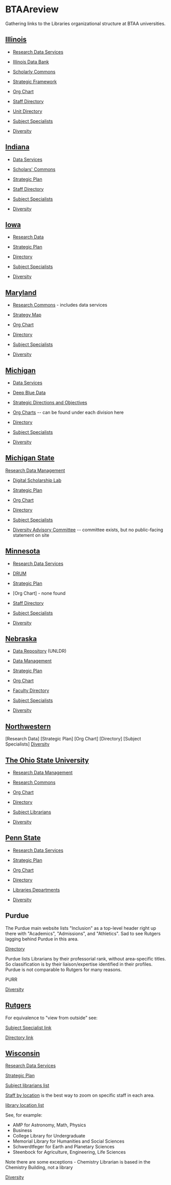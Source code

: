 # BTAAreview
Gathering links to the Libraries organizational structure at BTAA universities.

## [Illinois](https://www.library.illinois.edu)

* [Research Data Services](https://www.library.illinois.edu/rds/)

* [Illinois Data Bank](https://databank.illinois.edu)

* [Scholarly Commons](https://www.library.illinois.edu/sc/)

* [Strategic Framework](https://www.library.illinois.edu/geninfo/libraryinit/strategic-framework-2019/)

* [Org Chart](https://www.library.illinois.edu/staff/administration/orgchart/)

* [Staff Directory](https://www.library.illinois.edu/geninfo/staff-directory/)

* [Unit Directory](https://www.library.illinois.edu/geninfo/unit-directory/)

* [Subject Specialists](https://www.library.illinois.edu/geninfo/subject-specialists)

* [Diversity](https://www.library.illinois.edu/geninfo/diversity/)

## [Indiana](https://libraries.indiana.edu)

* [Data Services](https://libraries.indiana.edu/data-services)

* [Scholars' Commons](https://libraries.indiana.edu/scholars-commons)

* [Strategic Plan](http://libraries.indiana.edu/strategicplan)

* [Staff Directory](https://libraries.indiana.edu/staff)

* [Subject Specialists](https://libraries.indiana.edu/specialists)

* [Diversity](https://libraries.indiana.edu/libraries-diversity-resources)

## [Iowa](https://www.lib.uiowa.edu)

* [Research Data](https://www.lib.uiowa.edu/data/)

* [Strategic Plan](http://www.lib.uiowa.edu/about/strategic-plan-2020-2024/)

* [Directory](https://www.lib.uiowa.edu/people/)

* [Subject Specialists](https://www.lib.uiowa.edu/people/find-your-librarian/)

* [Diversity](https://www.lib.uiowa.edu/about/diversity-equity-inclusion/)

## [Maryland](https://www.lib.umd.edu)

* [Research Commons](https://www.lib.umd.edu/rc) - includes data services

* [Strategy Map](https://www.lib.umd.edu/about/deans-office/strategy-map)

* [Org Chart](https://www.lib.umd.edu/binaries/content/assets/public/about/libraries-org-chart_admin_aug2021.pdf)

* [Directory](https://www.lib.umd.edu/directory)

* [Subject Specialists](https://www.lib.umd.edu/directory/specialists/librarian)

* [Diversity](https://www.lib.umd.edu/about/diversity/home)

## [Michigan](https://lib.umich.edu)

* [Data Services](https://lib.umich.edu/research-and-scholarship/data-services)

* [Deep Blue Data](https://deepblue.lib.umich.edu/data)

* [Strategic Directions and Objectives](https://lib.umich.edu/about-us/about-library/strategic-directions-and-objectives)

* [Org Charts](https://lib.umich.edu/about-us/our-divisions-and-departments) -- can be found under each division here

* [Directory](https://lib.umich.edu/about-us/staff-directory)

* [Subject Specialists](https://lib.umich.edu/research-and-scholarship/help-research/find-specialist)

* [Diversity](https://lib.umich.edu/about-us/about-library/diversity-equity-inclusion-and-accessibility)

## [Michigan State](https://lib.msu.edu)

[Research Data Management](https://lib.msu.edu/rdmg/)

* [Digital Scholarship Lab](https://lib.msu.edu/dslab/)

* [Strategic Plan](https://lib.msu.edu/strategic-plan)

* [Org Chart](https://lib.msu.edu/orgchart/)

* [Directory](https://lib.msu.edu/contact/libstaff)

* [Subject Specialists](https://lib.msu.edu/contact/subjectlibrarian/)

* [Diversity Advisory Committee](https://lib.msu.edu/about/diversity-committee/) -- committee exists, but no public-facing statement on site

## [Minnesota](https://lib.umn.edu)

* [Research Data Services](https://www.lib.umn.edu/services/data)

* [DRUM](https://conservancy.umn.edu/pages/drum/)

* [Strategic Plan](https://www.lib.umn.edu/about/strategic-plan)

* [Org Chart] - none found

* [Staff Directory](https://www.lib.umn.edu/about/staff)

* [Subject Specialists](https://www.lib.umn.edu/about/staff/subject-librarians)

* [Diversity](https://www.lib.umn.edu/about/inclusion)

## [Nebraska](https://libraries.unl.edu)

* [Data Repository](https://dataregistry.unl.edu) (UNLDR)

* [Data Management](https://libraries.unl.edu/research-data-management)

* [Strategic Plan](https://libraries.unl.edu/libraries-strategic-plan)

* [Org Chart](https://libraries.unl.edu/organizational-chart)

* [Faculty Directory](https://libraries.unl.edu/faculty-staff-directory)

* [Subject Specialists](https://unl.libguides.com/find_your_librarian)

* [Diversity](https://libraries.unl.edu/diversity)

## [Northwestern](https://www.library.northwestern.edu)
[Research Data]
[Strategic Plan]
[Org Chart]
[Directory]
[Subject Specialists]
[Diversity]()

## [The Ohio State University](https://library.osu.edu)

* [Research Data Management](https://library.osu.edu/researchcommons/help/managing-data)

* [Research Commons](https://library.osu.edu/researchcommons/)

* [Org Chart](https://library.osu.edu/sites/default/files/2021-09/OSULOrgChart_full.pdf)

* [Directory](https://library.osu.edu/directory)

* [Subject Librarians](https://library.osu.edu/subject-librarians)

* [Diversity](https://library.osu.edu/equity-diversity-inclusion)

## [Penn State](https://libraries.psu.edu/)

* [Research Data Services](https://libraries.psu.edu/research/research-data-services)

* [Strategic Plan](https://libraries.psu.edu/about/university-libraries-strategic-plan)

* [Org Chart](https://libraries.psu.edu/sites/default/files/2021/03/01/org-chart_030121.pdf)

* [Directory](https://libraries.psu.edu/directory/)

* [Libraries Departments](https://libraries.psu.edu/about/libraries)

* [Diversity](https://libraries.psu.edu/about/diversity)

## Purdue

The Purdue main website lists "Inclusion" as a top-level header right up there with "Academics", "Admissions", and "Athletics".  Sad to see Rutgers lagging behind Purdue in this area.

[Directory](https://www.lib.purdue.edu/directory)

Purdue lists Librarians by their professorial rank, without area-specific titles.  So classification is by their liaison/expertise identified in their profiles.  Purdue is not comparable to Rutgers for many reasons.

PURR

[Diversity]()


## [Rutgers](https://libraries.rutgers.edu)

For equivalence to "view from outside" see:

[Subject Specialist link](https://www.libraries.rutgers.edu/new-brunswick/teaching-research-help/subject-help-new-brunswick)

[Directory link](https://www.libraries.rutgers.edu/directory)

## [Wisconsin](https://www.library.wisc.edu)

[Research Data Services](https://researchdata.wisc.edu)

[Strategic Plan](https://www.library.wisc.edu/about/administration/strategic-plan/)

[Subject librarians list](https://www.library.wisc.edu/research-support/subject-librarians/)

[Staff by location](https://www.library.wisc.edu/about/directory/staff-by-location/#0) is the best way to zoom on specific staff in each area.

[library location list](https://www.library.wisc.edu/locations/#)

See, for example:
* AMP for Astronomy, Math, Physics
* Business
* College Library for Undergraduate
* Memorial Library for Humanities and Social Sciences
* Schwerdtfeger for Earth and Planetary Sciences
* Steenbock for Agriculture, Engineering, Life Sciences

Note there are some exceptions - Chemistry Librarian is based in the Chemistry Building, not a library

[Diversity](https://www.library.wisc.edu/diversity/)

